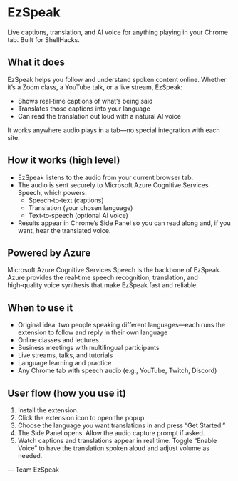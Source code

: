 # EzSpeak

Live captions, translation, and AI voice for anything playing in your Chrome tab. Built for ShellHacks.

## What it does
EzSpeak helps you follow and understand spoken content online. Whether it’s a Zoom class, a YouTube talk, or a live stream, EzSpeak:
- Shows real‑time captions of what’s being said
- Translates those captions into your language
- Can read the translation out loud with a natural AI voice

It works anywhere audio plays in a tab—no special integration with each site.

## How it works (high level)
- EzSpeak listens to the audio from your current browser tab.
- The audio is sent securely to Microsoft Azure Cognitive Services Speech, which powers:
  - Speech‑to‑text (captions)
  - Translation (your chosen language)
  - Text‑to‑speech (optional AI voice)
- Results appear in Chrome’s Side Panel so you can read along and, if you want, hear the translated voice.

## Powered by Azure
Microsoft Azure Cognitive Services Speech is the backbone of EzSpeak. Azure provides the real‑time speech recognition, translation, and high‑quality voice synthesis that make EzSpeak fast and reliable.

## When to use it
- Original idea: two people speaking different languages—each runs the extension to follow and reply in their own language
- Online classes and lectures
- Business meetings with multilingual participants
- Live streams, talks, and tutorials
- Language learning and practice
- Any Chrome tab with speech audio (e.g., YouTube, Twitch, Discord)

## User flow (how you use it)
1. Install the extension.
2. Click the extension icon to open the popup.
3. Choose the language you want translations in and press “Get Started.”
4. The Side Panel opens. Allow the audio capture prompt if asked.
5. Watch captions and translations appear in real time. Toggle “Enable Voice” to have the translation spoken aloud and adjust volume as needed.



— Team EzSpeak
